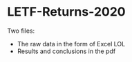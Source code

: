# LETF-Returns-2020

Two files:

- The raw data in the form of Excel LOL
- Results and conclusions in the pdf
